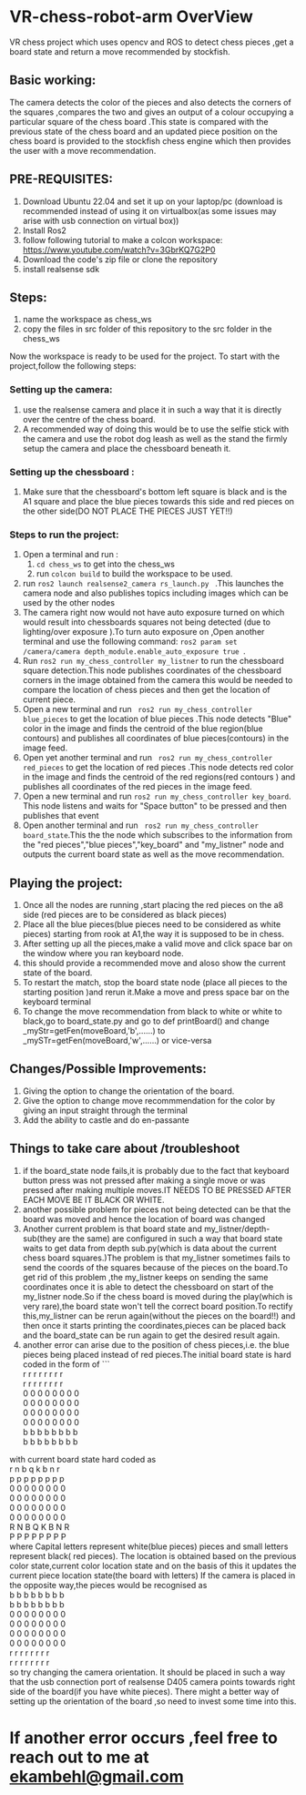 # VR-chess-robot-arm OverView
VR chess project which uses  opencv and ROS to detect chess pieces ,get a board state and return a move recommended by stockfish.

## Basic working:
The camera detects the color of the pieces and also detects the corners of the squares ,compares the two and gives an output of a colour occupying a particular square of the chess board .This state is compared with the previous state of the chess board and an updated piece position on the chess board is provided to the stockfish chess engine which then provides the user with a move recommendation.

## PRE-REQUISITES:
1. Download Ubuntu 22.04  and set it up on your laptop/pc (download is recommended instead of using it on virtualbox(as some issues may arise with usb connection on virtual box))
2. Install Ros2
3. follow following tutorial to make a colcon workspace: https://www.youtube.com/watch?v=3GbrKQ7G2P0
4. Download the code's zip file or clone the repository
5. install realsense sdk

## Steps:
1. name the workspace as chess_ws
2. copy the files in src folder of this repository to the src folder in the chess_ws

Now the workspace is ready to be used for the project.
To start with the project,follow the following steps:

### Setting up the camera:
1. use the realsense camera and place it in such a way that it is directly over the centre of the chess board.
2. A recommended way of doing this would be to use the selfie stick with the camera and use the robot dog leash as well as the stand the firmly setup the camera and place the chessboard beneath it.

### Setting up the chessboard :
1. Make sure that the chessboard's bottom left square is black and is the A1 square  and place the blue pieces towards this side and red pieces on the other side(DO NOT PLACE THE PIECES JUST YET!!)

### Steps to run the project:
1. Open a terminal and run : 
    1. ```cd chess_ws``` to get into the chess_ws
    2. run ```colcon build``` to build the workspace to be used.
2. run ```ros2 launch realsense2_camera rs_launch.py ```  .This launches the camera node and also publishes topics including images which can be used by the other nodes
3. The camera right now would not have auto exposure turned on which would result into chessboards squares not being detected (due to lighting/over exposure ).To turn auto exposure on ,Open another terminal and use the following command: 
    ```ros2 param set /camera/camera depth_module.enable_auto_exposure true ```.
4. Run ```ros2 run my_chess_controller my_listner``` to run the chessboard square detection.This node publishes coordinates of the chessboard corners in the image obtained from the camera this would be needed to compare the location of chess pieces and then get the location of current piece.
5. Open a new terminal and run ``` ros2 run my_chess_controller blue_pieces``` to get the location of blue pieces .This node detects "Blue" color in  the image and finds the centroid of the blue region(blue contours) and publishes all coordinates of blue pieces(contours) in the image feed.
6. Open yet another terminal and run ``` ros2 run my_chess_controller red_pieces``` to get the location of red pieces .This node detects red color in the image and finds the centroid of the red regions(red contours ) and publishes all coordinates of the red pieces in the image feed.
7. Open a new terminal and run ```ros2 run my_chess_controller key_board```. This node listens and waits for "Space button" to be pressed and then publishes that event
8. Open another terminal and run ``` ros2 run my_chess_controller board_state```.This the the node which subscribes to the information from the "red pieces","blue pieces","key_board" and "my_listner" node and outputs the current board state as well as the move recommendation.

## Playing the project:
1. Once all the nodes are running ,start placing the red pieces on the a8 side (red pieces are to be considered as black pieces)
2. Place all the blue pieces(blue pieces need to be considered as white pieces) starting from rook at A1,the way it is supposed to be in chess.
3. After setting up all the pieces,make a valid move and click space bar on the window where you ran keyboard node.
4. this should provide a recommended move and aloso show the current state of the board.
5. To restart the match, stop the board state node (place all pieces to the starting position )and rerun it.Make a move and press space bar on the keyboard terminal
7. To change the move recommendation from black to white or white to black,go to board_state.py and go to def printBoard() and change _myStr=getFen(moveBoard,'b',......) to _mySTr=getFen(moveBoard,'w',......) or vice-versa



## Changes/Possible Improvements:
1. Giving the option to change the orientation of the board.
2. Give the option to change move recommmendation for the color by giving an input straight through the terminal
3. Add the ability to castle and do en-passante


## Things to take care about /troubleshoot
1. if the board_state node fails,it is probably due to the fact that keyboard button press was not pressed after making a single move or was pressed after making multiple moves.IT NEEDS TO BE PRESSED AFTER EACH MOVE BE IT BLACK OR WHITE.
2. another possible problem for pieces not being detected can be that the board was moved and hence the location of board was changed
3. Another current problem is that board state and my_listner/depth-sub(they are the same) are configured in such a way that board state waits to get data from depth sub.py(which is data about the current chess board squares.)The problem is that my_listner sometimes fails to send the coords of the squares because of the pieces on the board.To get rid of this problem ,the my_listner keeps on sending the same coordinates once it  is able to detect the chessboard on start of the my_listner node.So if the chess board is moved during the play(which is very rare),the board state won't tell the correct board position.To rectify this,my_listner can be rerun again(without the pieces on the board!!) and then once it starts printing the coordinates,pieces can be placed back and the board_state can be run again to get the desired result again.
4. another error can arise due to the position of chess pieces,i.e. the blue pieces being placed instead of red pieces.The initial board state is hard coded in the form of  ```  
r r r r r r r r <br/>
r r r r r r r r <br/>
0 0 0 0 0 0 0 0 <br/>
0 0 0 0 0 0 0 0 <br/>
0 0 0 0 0 0 0 0 <br/>
0 0 0 0 0 0 0 0 <br/>
b b b b b b b b <br/>
b b b b b b b b <br/>

with current board state hard coded as <br />
r n b q k b n r <br/>
p p p p p p p p <br/>
0 0 0 0 0 0 0 0 <br/>
0 0 0 0 0 0 0 0 <br/>
0 0 0 0 0 0 0 0 <br/>
0 0 0 0 0 0 0 0 <br/>
R N B Q K B N R <br/>
P P P P P P P P  <br/>
where Capital letters represent white(blue pieces) pieces and small letters represent black( red pieces).
The location is obtained based on the previous color state,current color location state and on the basis of this it updates the current piece location state(the board with letters)
If the camera is placed in the opposite way,the pieces would be recognised as <br/>
b b b b b b b b <br/>
b b b b b b b b <br/>
0 0 0 0 0 0 0 0 <br/>
0 0 0 0 0 0 0 0 <br/>
0 0 0 0 0 0 0 0 <br/>
0 0 0 0 0 0 0 0 <br/>
r r r r r r r r <br/>
r r r r r r r r <br/>
so try changing the camera orientation.
It should be placed in such a way that the usb connection port of realsense D405 camera points towards right side of the board(if you have white pieces).
There might a better way of setting up the orientation of the board ,so need to invest some time into this.

# If another error occurs ,feel free to reach out to me at ekambehl@gmail.com




